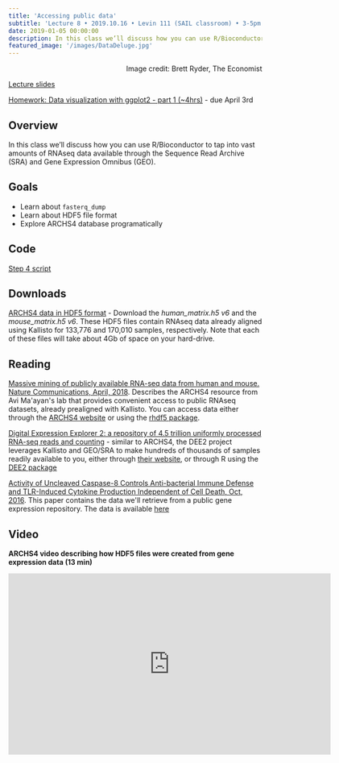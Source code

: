 ```yaml
---
title: 'Accessing public data'
subtitle: 'Lecture 8 • 2019.10.16 • Levin 111 (SAIL classroom) • 3-5pm'
date: 2019-01-05 00:00:00
description: In this class we’ll discuss how you can use R/Bioconductor to tap into vast amounts of RNAseq data available through the Sequence Read Archive (SRA) and Gene Expression Omnibus (GEO).
featured_image: '/images/DataDeluge.jpg'
---
```


<div style="text-align: right"> Image credit: Brett Ryder, The Economist </div>

[Lecture slides](https://www.icloud.com/keynote/0eFM_9DUG9UmIULnEPYqgr5Jg#Lecture_06%5FPublicData)

[Homework: Data visualization with ggplot2 - part 1 (~4hrs)](https://www.datacamp.com/courses/introduction-to-the-tidyverse) - due April 3rd


## Overview

In this class we’ll discuss how you can use R/Bioconductor to tap into vast amounts of RNAseq data available through the Sequence Read Archive (SRA) and Gene Expression Omnibus (GEO). 

## Goals

* Learn about ```fasterq_dump```
* Learn about HDF5 file format
* Explore ARCHS4 database programatically 

## Code

[Step 4 script](http://DIYtranscriptomics.github.io/Code/files/Step4_publicData.R)

## Downloads

[ARCHS4 data in HDF5 format](https://amp.pharm.mssm.edu/archs4/download.html) - Download the *human_matrix.h5 v6* and the *mouse_matrix.h5 v6*.  These HDF5 files contain RNAseq data already aligned using Kallisto for 133,776 and 170,010 samples, respectively.  Note that each of these files will take about 4Gb of space on your hard-drive. 


## Reading

[Massive mining of publicly available RNA-seq data from human and mouse. Nature Communications, April, 2018](https://www.nature.com/articles/s41467-018-03751-6).  Describes the ARCHS4 resource from Avi Ma'ayan's lab that provides convenient access to public RNAseq datasets, already prealigned with Kallisto.  You can access data either through the [ARCHS4 website](https://amp.pharm.mssm.edu/archs4/) or using the [rhdf5 package](https://www.bioconductor.org/packages/devel/bioc/vignettes/rhdf5/inst/doc/rhdf5.html).

[Digital Expression Explorer 2: a repository of 4.5 trillion uniformly processed RNA-seq reads and counting](https://zenodo.org/record/1561840#.XIlI0hNKjOQ) - similar to ARCHS4, the DEE2 project leverages Kallisto and GEO/SRA to make hundreds of thousands of samples readily available to you, either through [their website](http://dee2.io/), or through R using the [DEE2 package](https://github.com/markziemann/dee2/blob/master/AccessDEEfromR.md)

[Activity of Uncleaved Caspase-8 Controls Anti-bacterial Immune Defense and TLR-Induced Cytokine Production Independent of Cell Death, Oct, 2016](https://journals.plos.org/plospathogens/article?id=10.1371/journal.ppat.1005910).  This paper contains the data we'll retrieve from a public gene expression repository.  The data is available [here](https://www.ncbi.nlm.nih.gov/geo/query/acc.cgi?acc=GSE86922)


## Video

**ARCHS4 video describing how HDF5 files were created from gene expression data (13 min)**

<iframe src="https://www.youtube.com/embed/TjkWSBQuKoE" width="640" height="360" frameborder="0" allowfullscreen></iframe>


